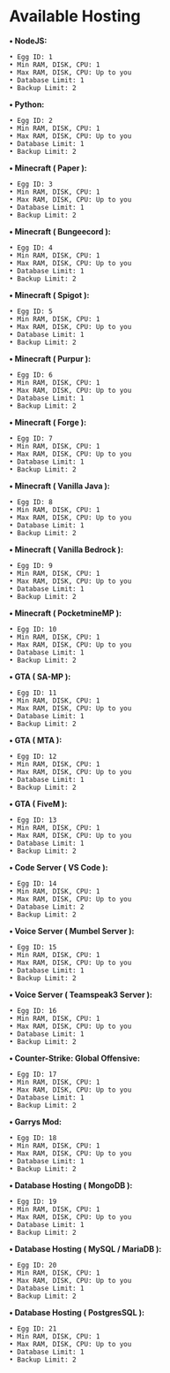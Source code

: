 # Available Hosting

**• NodeJS:**
```
• Egg ID: 1
• Min RAM, DISK, CPU: 1
• Max RAM, DISK, CPU: Up to you
• Database Limit: 1
• Backup Limit: 2
```

**• Python:**
```
• Egg ID: 2
• Min RAM, DISK, CPU: 1
• Max RAM, DISK, CPU: Up to you
• Database Limit: 1
• Backup Limit: 2
```

**• Minecraft ( Paper ):**
```
• Egg ID: 3
• Min RAM, DISK, CPU: 1
• Max RAM, DISK, CPU: Up to you
• Database Limit: 1
• Backup Limit: 2
```

**• Minecraft ( Bungeecord ):**
```
• Egg ID: 4
• Min RAM, DISK, CPU: 1
• Max RAM, DISK, CPU: Up to you
• Database Limit: 1
• Backup Limit: 2
```

**• Minecraft ( Spigot ):**
```
• Egg ID: 5
• Min RAM, DISK, CPU: 1
• Max RAM, DISK, CPU: Up to you
• Database Limit: 1
• Backup Limit: 2
```

**• Minecraft ( Purpur ):**
```
• Egg ID: 6
• Min RAM, DISK, CPU: 1
• Max RAM, DISK, CPU: Up to you
• Database Limit: 1
• Backup Limit: 2
```

**• Minecraft ( Forge ):**
```
• Egg ID: 7
• Min RAM, DISK, CPU: 1
• Max RAM, DISK, CPU: Up to you
• Database Limit: 1
• Backup Limit: 2
```

**• Minecraft ( Vanilla Java ):**
```
• Egg ID: 8
• Min RAM, DISK, CPU: 1
• Max RAM, DISK, CPU: Up to you
• Database Limit: 1
• Backup Limit: 2
```

**• Minecraft ( Vanilla Bedrock ):**
```
• Egg ID: 9
• Min RAM, DISK, CPU: 1
• Max RAM, DISK, CPU: Up to you
• Database Limit: 1
• Backup Limit: 2
```

**• Minecraft ( PocketmineMP ):**
```
• Egg ID: 10
• Min RAM, DISK, CPU: 1
• Max RAM, DISK, CPU: Up to you
• Database Limit: 1
• Backup Limit: 2
```

**• GTA ( SA-MP ):**
```
• Egg ID: 11
• Min RAM, DISK, CPU: 1
• Max RAM, DISK, CPU: Up to you
• Database Limit: 1
• Backup Limit: 2
```

**• GTA ( MTA ):**
```
• Egg ID: 12
• Min RAM, DISK, CPU: 1
• Max RAM, DISK, CPU: Up to you
• Database Limit: 1
• Backup Limit: 2
```

**• GTA ( FiveM ):**
```
• Egg ID: 13
• Min RAM, DISK, CPU: 1
• Max RAM, DISK, CPU: Up to you
• Database Limit: 1
• Backup Limit: 2
```

**• Code Server ( VS Code ):**
```
• Egg ID: 14
• Min RAM, DISK, CPU: 1
• Max RAM, DISK, CPU: Up to you
• Database Limit: 2
• Backup Limit: 2
```

**• Voice Server ( Mumbel Server ):**
```
• Egg ID: 15
• Min RAM, DISK, CPU: 1
• Max RAM, DISK, CPU: Up to you
• Database Limit: 1
• Backup Limit: 2
```

**• Voice Server ( Teamspeak3 Server ):**
```
• Egg ID: 16
• Min RAM, DISK, CPU: 1
• Max RAM, DISK, CPU: Up to you
• Database Limit: 1
• Backup Limit: 2
```

**• Counter-Strike: Global Offensive:**
```
• Egg ID: 17
• Min RAM, DISK, CPU: 1
• Max RAM, DISK, CPU: Up to you
• Database Limit: 1
• Backup Limit: 2
```

**• Garrys Mod:**
```
• Egg ID: 18
• Min RAM, DISK, CPU: 1
• Max RAM, DISK, CPU: Up to you
• Database Limit: 1
• Backup Limit: 2
```

**• Database Hosting ( MongoDB ):**
```
• Egg ID: 19
• Min RAM, DISK, CPU: 1
• Max RAM, DISK, CPU: Up to you
• Database Limit: 1
• Backup Limit: 2
```

**• Database Hosting ( MySQL / MariaDB ):**
```
• Egg ID: 20
• Min RAM, DISK, CPU: 1
• Max RAM, DISK, CPU: Up to you
• Database Limit: 1
• Backup Limit: 2
```

**• Database Hosting ( PostgresSQL ):**
```
• Egg ID: 21
• Min RAM, DISK, CPU: 1
• Max RAM, DISK, CPU: Up to you
• Database Limit: 1
• Backup Limit: 2
```